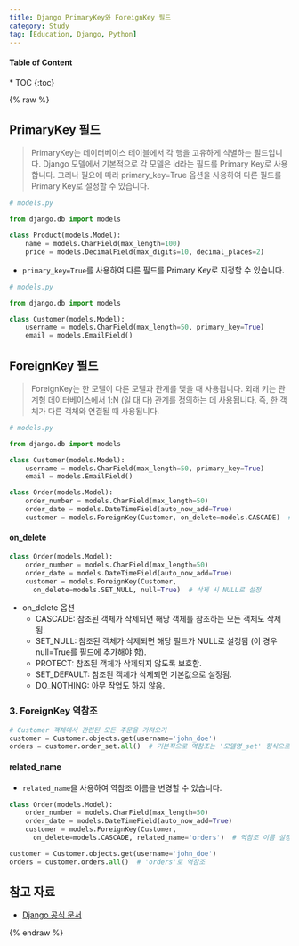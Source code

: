 ```yaml
---
title: Django PrimaryKey와 ForeignKey 필드
category: Study
tag: [Education, Django, Python]
---
```


<nav class='post-toc' markdown='1'>
  <h4>Table of Content</h4>
* TOC
{:toc}
</nav>

{% raw %}

## PrimaryKey 필드
> PrimaryKey는 데이터베이스 테이블에서 각 행을 고유하게 식별하는 필드입니다. 
Django 모델에서 기본적으로 각 모델은 id라는 필드를 Primary Key로 사용합니다. 
그러나 필요에 따라 primary_key=True 옵션을 사용하여 다른 필드를 Primary Key로 설정할 수 있습니다.

```python
# models.py

from django.db import models

class Product(models.Model):
    name = models.CharField(max_length=100)
    price = models.DecimalField(max_digits=10, decimal_places=2)
```

* `primary_key=True`를 사용하여 다른 필드를 Primary Key로 지정할 수 있습니다.

```python
# models.py

from django.db import models

class Customer(models.Model):
    username = models.CharField(max_length=50, primary_key=True)
    email = models.EmailField()
```

## ForeignKey 필드
> ForeignKey는 한 모델이 다른 모델과 관계를 맺을 때 사용됩니다. 
외래 키는 관계형 데이터베이스에서 1:N (일 대 다) 관계를 정의하는 데 사용됩니다. 즉, 한 객체가 다른 객체와 연결될 때 사용됩니다.

```python
# models.py

from django.db import models

class Customer(models.Model):
    username = models.CharField(max_length=50, primary_key=True)
    email = models.EmailField()

class Order(models.Model):
    order_number = models.CharField(max_length=50)
    order_date = models.DateTimeField(auto_now_add=True)
    customer = models.ForeignKey(Customer, on_delete=models.CASCADE)  # ForeignKey 필드
```

#### on_delete
```python
class Order(models.Model):
    order_number = models.CharField(max_length=50)
    order_date = models.DateTimeField(auto_now_add=True)
    customer = models.ForeignKey(Customer, 
      on_delete=models.SET_NULL, null=True)  # 삭제 시 NULL로 설정
```

* on_delete 옵션
  * CASCADE: 참조된 객체가 삭제되면 해당 객체를 참조하는 모든 객체도 삭제됨.
  * SET_NULL: 참조된 객체가 삭제되면 해당 필드가 NULL로 설정됨 (이 경우 null=True를 필드에 추가해야 함).
  * PROTECT: 참조된 객체가 삭제되지 않도록 보호함.
  * SET_DEFAULT: 참조된 객체가 삭제되면 기본값으로 설정됨.
  * DO_NOTHING: 아무 작업도 하지 않음.

### 3. ForeignKey 역참조

```python
# Customer 객체에서 관련된 모든 주문을 가져오기
customer = Customer.objects.get(username='john_doe')
orders = customer.order_set.all()  # 기본적으로 역참조는 '모델명_set' 형식으로 생성됨
```

#### related_name
* `related_name`을 사용하여 역참조 이름을 변경할 수 있습니다.

```python
class Order(models.Model):
    order_number = models.CharField(max_length=50)
    order_date = models.DateTimeField(auto_now_add=True)
    customer = models.ForeignKey(Customer, 
      on_delete=models.CASCADE, related_name='orders')  # 역참조 이름 설정
```

```python
customer = Customer.objects.get(username='john_doe')
orders = customer.orders.all()  # 'orders'로 역참조
```

## 참고 자료
* [Django 공식 문서](https://docs.djangoproject.com/en/stable/)

{% endraw %}